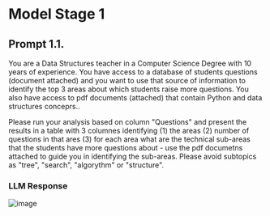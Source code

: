 # Model Stage 1
## Prompt 1.1.                                                                   
  
You are a Data Structures teacher in a Computer Science Degree with 10 years of experience. You have access to a database of students questions (document attached) and you want to use that source of information to identify the top 3 areas about which students raise more questions. You also have access to pdf documents (attached) that contain Python and data structures conceprs.. 

Please run your analysis based on column "Questions" and present the results in a table with 3 columnes identifying (1) the areas (2) number of questions in that ares (3) for each area what are the technical sub-areas that the students have more questions about - use the pdf documetns attached to guide you in identifying the sub-areas. Please avoid subtopics as "tree", "search", "algorythm" or "structure".

### LLM Response                                                                  
![image](https://github.com/user-attachments/assets/d10eb55b-79d0-4616-8016-2c8926b4a97a)

